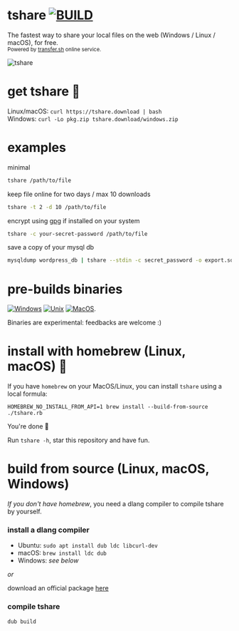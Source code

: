 # tshare [![BUILD](https://github.com/trikko/tshare/actions/workflows/d.yml/badge.svg)](https://github.com/trikko/tshare/actions/workflows/d.yml)

The fastest way to share your local files on the web (Windows / Linux / macOS), for free. \
<sub>Powered by [transfer.sh](https://transfer.sh) online service.</sub>


![tshare](https://github.com/trikko/tshare/assets/647157/fd66bb95-a78c-41a6-bca6-e3ba736edcab)

# get tshare 🚀

Linux/macOS: ```curl https://tshare.download | bash``` \
Windows: ```curl -Lo pkg.zip tshare.download/windows.zip```

# examples

minimal
```bash
tshare /path/to/file
```

keep file online for two days / max 10 downloads
```bash
tshare -t 2 -d 10 /path/to/file
```

encrypt using [gpg](https://gnupg.org/download/index.html) if installed on your system
```bash
tshare -c your-secret-password /path/to/file
```

save a copy of your mysql db 
```bash
mysqldump wordpress_db | tshare --stdin -c secret_password -o export.sql 
```

# pre-builds binaries
[![Windows](https://img.shields.io/badge/-Windows_x64-blue.svg?style=for-the-badge&logo=windows)](https://github.com/trikko/tshare/releases/latest/download/tshare-windows-x86_64.zip)
[![Unix](https://img.shields.io/badge/-Linux-red.svg?style=for-the-badge&logo=linux)](https://github.com/trikko/tshare/releases/latest/download/tshare-linux-x86_64.zip)
[![MacOS](https://img.shields.io/badge/-MacOS-lightblue.svg?style=for-the-badge&logo=apple)](https://github.com/trikko/tshare/releases/latest/download/tshare-macos-x86_64.zip).

Binaries are experimental: feedbacks are welcome :)

# install with homebrew (Linux, macOS) 🍺

If you have ```homebrew``` on your MacOS/Linux, you can install ```tshare``` using a local formula:

```
HOMEBREW_NO_INSTALL_FROM_API=1 brew install --build-from-source ./tshare.rb
```

You're done 🎉 

Run ```tshare -h```, star this repository and have fun. 

# build from source (Linux, macOS, Windows)

_If you don't have homebrew_, you need a dlang compiler to compile tshare by yourself.

### install a dlang compiler
- Ubuntu: ```sudo apt install dub ldc libcurl-dev```
- macOS: ```brew install ldc dub```
- Windows: *see below*
  
*or* 

download an official package [here](https://dlang.org/download.html#dmd)

### compile tshare
```d
dub build
```
